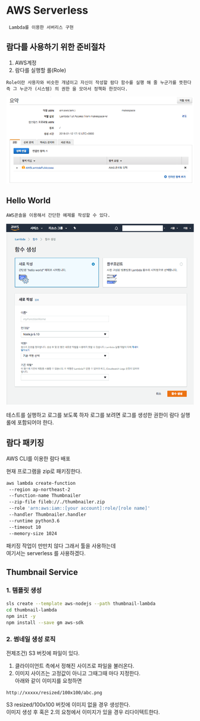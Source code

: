 # AWS Serverless

```
 Lambda를 이용한 서버리스 구현
```


## 람다를 사용하기 위한 준비절차

1. AWS계정
2. 람다를 실행할 롤(Role)

```
Role이란 사용자와 비슷한 개념이고 자신이 작성할 람다 함수를 실행 해 줄 누군가를 뜻한다
즉 그 누군가 (시스템) 의 권한 을 모아서 정책화 한것이다.
```

![](/images/role.png)


## Hello World

```
AWS콘솔을 이용해서 간단한 예제를 작성할 수 있다.
```

![](/images/helloworld.png)

테스트를 실행하고 로그를 보도록 하자 
로그를 보려면 로그를 생성한 권한이 람다 실행 롤에 포함되어야 한다.


## 람다 패키징

 AWS CLI를 이용한 람다 배포

현재 프로그램을 zip로 패키징한다.

```bash
aws lambda create-function 
 --region ap-northeast-2 
 --function-name Thumbnailer 
 --zip-file fileb://./thumbnailer.zip 
 --role 'arn:aws:iam::[your account]:role/[role name]' 
 --handler Thumbnailer.handler 
 --runtime python3.6 
 --timeout 10 
 --memory-size 1024
```

패키징 작업이 만만치 않다 그래서 툴을 사용하는데  
여기서는 serverless 를 사용하겠다.


## Thumbnail Service


### 1. 템플릿 생성

```bash
sls create --template aws-nodejs --path thumbnail-lambda
cd thumbnail-lambda
npm init -y
npm install --save gm aws-sdk

```

### 2. 썸네일 생성 로직

전제조건) S3 버킷에 파일이 있다.  
1. 클라이이언트 측에서 정해진 사이즈로 파일을 불러온다.  
2. 이미지 사이즈는 고정값이 아니고 그때그때 마다 지정한다.  
아래와 같이 이미지를 요청하면  
```
http://xxxxx/resized/100x100/abc.png
```
S3 resized/100x100 버킷에 이미지 없을 경우 생성한다.  
이미지 생성 후 혹은 2.의 요청에서 이미지가 있을 경우 리다이텍트한다.

